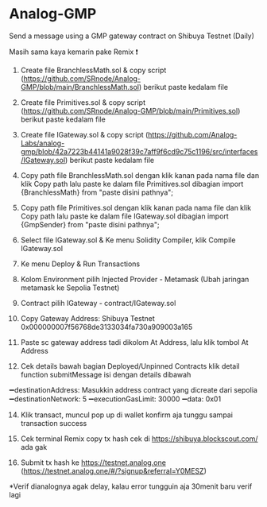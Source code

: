# Analog-GMP

Send a message using a GMP gateway contract on Shibuya Testnet (Daily)

Masih sama kaya kemarin pake Remix ❗️

1. Create file BranchlessMath.sol & copy script (https://github.com/SRnode/Analog-GMP/blob/main/BranchlessMath.sol) berikut paste kedalam file

2. Create file Primitives.sol & copy script (https://github.com/SRnode/Analog-GMP/blob/main/Primitives.sol) berikut paste kedalam file

3. Create file IGateway.sol & copy script (https://github.com/Analog-Labs/analog-gmp/blob/42a7223b44141a9028f39c7aff9f6cd9c75c1196/src/interfaces/IGateway.sol) berikut paste kedalam file

4. Copy path file BranchlessMath.sol dengan klik kanan pada nama file dan klik Copy path lalu paste ke dalam file Primitives.sol dibagian import {BranchlessMath} from "paste disini pathnya";

5. Copy path file Primitives.sol dengan klik kanan pada nama file dan klik Copy path lalu paste ke dalam file IGateway.sol dibagian import {GmpSender} from "paste disini pathnya";

6. Select file IGateway.sol & Ke menu Solidity Compiler, klik Compile IGateway.sol

7. Ke menu Deploy & Run Transactions

8. Kolom Environment pilih Injected Provider - Metamask (Ubah jaringan metamask ke Sepolia Testnet)

9. Contract pilih IGateway - contract/IGateway.sol

10. Copy Gateway Address: Shibuya Testnet 0x000000007f56768de3133034fa730a909003a165

12. Paste sc gateway address tadi dikolom At Address, lalu klik tombol At Address

13. Cek details bawah bagian Deployed/Unpinned Contracts klik detail function submitMessage isi dengan details dibawah

➖destinationAddress: Masukkin address contract yang dicreate dari sepolia
➖destinationNetwork: 5
➖executionGasLimit: 30000
➖data: 0x01

14. Klik transact, muncul pop up di wallet konfirm aja tunggu sampai transaction success

15. Cek terminal Remix copy tx hash cek di https://shibuya.blockscout.com/ ada gak

16. Submit tx hash ke https://testnet.analog.one (https://testnet.analog.one/#/?signup&referral=Y0MESZ)

*Verif dianalognya agak delay, kalau error tungguin aja 30menit baru verif lagi
